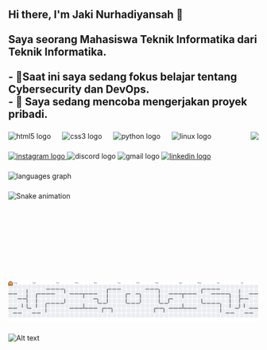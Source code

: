 <h2 align="left">Hi there, I'm Jaki Nurhadiyansah 👋<br><br>Saya seorang Mahasiswa Teknik Informatika dari Teknik Informatika.<br><br>- 🌱Saat ini saya sedang fokus belajar tentang Cybersecurity dan DevOps.<br>- 🔭 Saya sedang mencoba mengerjakan proyek pribadi.</h2>

###

<img align="right" height="300" src="https://i.imgflip.com/65efzo.gif"  />

###

<div align="left">
  <img src="https://cdn.jsdelivr.net/gh/devicons/devicon/icons/html5/html5-original.svg" height="30" alt="html5 logo"  />
  <img width="15" />
  <img src="https://cdn.jsdelivr.net/gh/devicons/devicon/icons/css3/css3-original.svg" height="30" alt="css3 logo"  />
  <img width="15" />
  <img src="https://cdn.jsdelivr.net/gh/devicons/devicon/icons/python/python-original.svg" height="30" alt="python logo"  />
  <img width="15" />
  <img src="https://cdn.jsdelivr.net/gh/devicons/devicon/icons/linux/linux-original.svg" height="30" alt="linux logo"  />
</div>

###

<div align="left">
<a href="https://www.instagram.com/furzinta/">
  <img src="https://img.shields.io/static/v1?message=Instagram&logo=instagram&label=&color=E4405F&logoColor=white&labelColor=&style=for-the-badge" height="35" alt="instagram logo"  />
  </a>
  <img src="https://img.shields.io/static/v1?message=Discord&logo=discord&label=&color=7289DA&logoColor=white&labelColor=&style=for-the-badge" height="35" alt="discord logo"  />
  <img src="https://img.shields.io/static/v1?message=Gmail&logo=gmail&label=&color=D14836&logoColor=white&labelColor=&style=for-the-badge" height="35" alt="gmail logo"  />
  <a href="https://www.linkedin.com/in/jaki-nurhadiyansah/">
  <img src="https://img.shields.io/static/v1?message=LinkedIn&logo=linkedin&label=&color=0077B5&logoColor=white&labelColor=&style=for-the-badge" height="35" alt="linkedin logo"  />
  </a>
</div>

###

<div align="left">
  <img src="https://github-readme-stats.vercel.app/api/top-langs?username=Jackynur&locale=en&hide_title=false&layout=compact&card_width=320&langs_count=5&theme=dracula&hide_border=false" height="150" alt="languages graph"  />
</div>

###

<img src="https://raw.githubusercontent.com/Jackynur/Jackynur/output/snake.svg" alt="Snake animation" />

###

<picture>
  <source media="(prefers-color-scheme: dark)" srcset="https://raw.githubusercontent.com/Jackynur/Jackynur/output/pacman-contribution-graph-dark.svg">
  <source media="(prefers-color-scheme: light)" srcset="https://raw.githubusercontent.com/Jackynur/Jackynur/output/pacman-contribution-graph.svg">
  <img alt="pacman contribution graph" src="https://raw.githubusercontent.com/Jackynur/Jackynur/output/pacman-contribution-graph.svg">
</picture>

###

![Alt text](https://spotify-recently-played-readme.vercel.app/api?user=253pi8s8ae2jua58hwzcabi70)

###